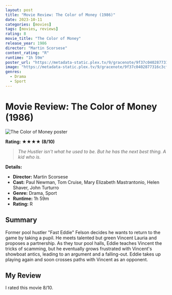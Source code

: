 ```yaml
---
layout: post
title: "Movie Review: The Color of Money (1986)"
date: 2023-10-11
categories: [movies]
tags: [movies, reviews]
rating: 8
movie_title: "The Color of Money"
release_year: 1986
director: "Martin Scorsese"
content_rating: "R"
runtime: "1h 59m"
poster_url: "https://metadata-static.plex.tv/9/gracenote/9f37c0402877316c3cf139a30031100f.jpg"
image: "https://metadata-static.plex.tv/9/gracenote/9f37c0402877316c3cf139a30031100f.jpg"
genres: 
  - Drama
  - Sport
---
```


# Movie Review: The Color of Money (1986)


<div class="movie-poster">
  <img src="https://metadata-static.plex.tv/9/gracenote/9f37c0402877316c3cf139a30031100f.jpg" alt="The Color of Money poster" />
</div>


**Rating: ★★★★ (8/10)**


> *The Hustler isn't what he used to be. But he has the next best thing. A kid who is.*


**Details:**
- **Director:** Martin Scorsese
- **Cast:** Paul Newman, Tom Cruise, Mary Elizabeth Mastrantonio, Helen Shaver, John Turturro
- **Genre:** Drama, Sport
- **Runtime:** 1h 59m
- **Rating:** R

## Summary

Former pool hustler "Fast Eddie" Felson decides he wants to return to the game by taking a pupil. He meets talented but green Vincent Lauria and proposes a partnership. As they tour pool halls, Eddie teaches Vincent the tricks of scamming, but he eventually grows frustrated with Vincent's showboat antics, leading to an argument and a falling-out. Eddie takes up playing again and soon crosses paths with Vincent as an opponent.

## My Review

I rated this movie 8/10.



